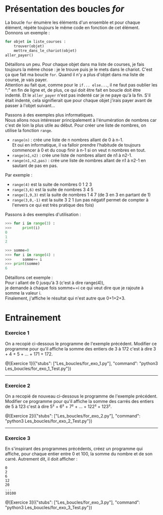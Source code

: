 # Présentation des boucles ***for***

La boucle `for` énumère les éléments d'un ensemble et pour chaque élément, répète toujours le même code en fonction de cet élément. Donnons un exemple :

``` python
for objet in liste_courses :
    trouver(objet)
    mettre_dans_le_chariot(objet)
aller_payer()
```
Détaillons un peu. Pour chaque objet dans ma liste de courses, je fais toujours la même chose : je le trouve puis je le mets dans le chariot. C'est ça que fait ma boucle `for`. Quand il n'y a plus d'objet dans ma liste de course, je vais payer.  
Attention au fait que, comme pour le `if... else...`, il ne faut pas oublier les ":" en fin de ligne et, de plus, ce qui doit être fait en boucle doit être indenté. Et le `aller_payer` n'est pas indenté car je ne paye qu'à la fin. S'il était indenté, cela signifierait que pour chaque objet j'irais payer avant de passer à l'objet suivant...

Passons à des exemples plus informatiques.  
Nous allons nous intéresser principalement à l'énumération de nombres car c'est de loin la plus utile au début. Pour créer une liste de nombres, on utilise la fonction `range`.

+ `range(n)` : crée une liste de n nombres allant de 0 à n-1.  
Et oui en informatique, il va falloir prendre l'habitude de toujours commencer à 0 et du coup finir à n-1 si on veut n nombres en tout.
+ `range(n1,n2)` : crée une liste de nombres allant de n1 à n2-1.
+ `range(n1,n2,pas)` : crée une liste de nombres allant de n1 à n2-1 en sautant de pas en pas.

Par exemple :  
- `range(4)` est la suite de nombres 0 1 2 3
- `range(3,6)` est la suite de nombres 3 4 5
- `range(1,9,3)` est la suite de nombres 1 4 7 (de 3 en 3 en partant de 1)
- `range(3,0,-1)` est la suite 3 2 1  (un pas négatif permet de compter à l'envers ce qui est très pratique des fois)

Passons à des exemples d'utilisation :
``` Python
>>> for i in range(3) :
>>>     print(i)
0
1
2
```
``` Python
>>> somme=0
>>> for i in range(4) :
>>>     somme+= i
>>> print(somme)
6
```
Détaillons cet exemple :  
Pour i allant de 0 jusqu'à 3 (c'est à dire range(4)),  
je demande à chaque fois somme+=i ce qui veut dire que je rajoute à somme la valeur i.  
Finalement, j'affiche le résultat qui n'est autre que 0+1+2+3.

# Entrainement 

### Exercice 1

On a recopié ci-dessous le programme de l'exemple précédent.
Modifier ce programme pour qu'il affiche la somme des entiers de 3 à 172 c'est à dire 3 + 4 + 5 + ... + 171 + 172.

@[Exercice 1]({"stubs": ["Les_boucles/for_exo_1.py"], "command": "python3 Les_boucles/for_exo_1_Test.py"})

---

### Exercice 2

On a recopié de nouveau ci-dessous le programme de l'exemple précédent.
Modifier ce programme pour qu'il affiche la somme des carrés des entiers de 5 à 123 c'est à dire 5² + 6² + 7² + ... + 122² + 123².

@[Exercice 2]({"stubs": ["Les_boucles/for_exo_2.py"], "command": "python3 Les_boucles/for_exo_2_Test.py"})

---

### Exercice 3

En s'inspirant des programmes précédents, créez un programme qui affiche, pour chaque entier entre 0 et 100, la somme du nombre et de son carré. Autrement dit, il doit afficher :

    0  
    2  
    6  
    12  
    20 
    ...
    10100

@[Exercice 3]({"stubs": ["Les_boucles/for_exo_3.py"], "command": "python3 Les_boucles/for_exo_3_Test.py"})
